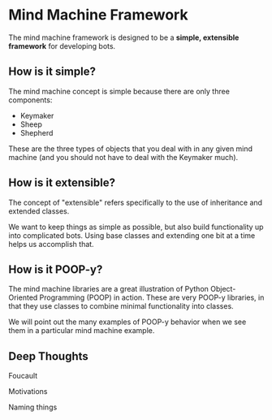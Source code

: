 # Mind Machine Framework

The mind machine framework is designed to be a
**simple, extensible framework** for developing
bots.


## How is it simple?

The mind machine concept is simple because there are only three
components:

* Keymaker
* Sheep
* Shepherd

These are the three types of objects that you deal with in any
given mind machine (and you should not have to deal with the
Keymaker much).

## How is it extensible?

The concept of "extensible" refers specifically to the use
of inheritance and extended classes. 

We want to keep things as simple as possible, but also build
functionality up into complicated bots. Using base classes
and extending one bit at a time helps us accomplish that.


## How is it POOP-y?

The mind machine libraries are a great illustration of
Python Object-Oriented Programming (POOP) in action.
These are very POOP-y libraries, in that they use
classes to combine minimal functionality into classes.

We will point out the many examples of POOP-y behavior
when we see them in a particular mind machine example.


## Deep Thoughts

Foucault

Motivations

Naming things

